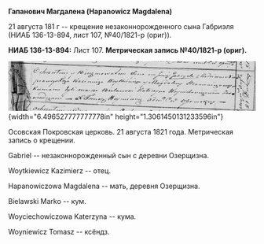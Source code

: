 **Гапанович Магдалена (Hapanowicz Magdalena)**

21 августа 181 г -- крещение незаконнорожденного сына Габриэля (НИАБ
136-13-894, лист 107, №40/1821-р (ориг)).

**НИАБ 136-13-894:** Лист 107. **Метрическая запись №40/1821-р (ориг).**

![](./media/cb25a27e6b22892254cdacefd8e604e39bbbceb9.png){width="6.496527777777778in"
height="1.3061450131233596in"}

Осовская Покровская церковь. 21 августа 1821 года. Метрическая запись о
крещении.

Gabriel -- незаконнорожденный сын с деревни Озерщизна.

Woytkiewicz Kazimierz -- отец.

Hapanowiczowa Magdalena -- мать, деревня Озерщизна.

Bielawski Marko -- кум.

Woyciechowiczowa Katerzyna -- кума.

Woyniewicz Tomasz -- ксёндз.
